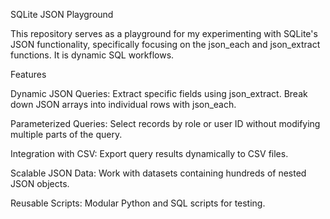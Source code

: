 SQLite JSON Playground

This repository serves as a playground for my experimenting with SQLite's JSON functionality, specifically focusing on the json_each and json_extract functions. It is dynamic SQL workflows.

Features

Dynamic JSON Queries:
Extract specific fields using json_extract.
Break down JSON arrays into individual rows with json_each.

Parameterized Queries:
Select records by role or user ID without modifying multiple parts of the query.

Integration with CSV:
Export query results dynamically to CSV files.

Scalable JSON Data:
Work with datasets containing hundreds of nested JSON objects.

Reusable Scripts:
Modular Python and SQL scripts for testing.